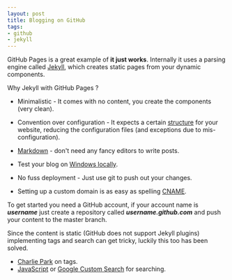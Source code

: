 ```yaml
---
layout: post
title: Blogging on GitHub
tags:
- github
- jekyll
---
```


GitHub Pages is a great example of **it just works**. Internally it uses a parsing engine called [Jekyll](http://jekyllrb.com/), which creates static pages from your dynamic components.<br/>

Why Jekyll with GitHub Pages ?

- Minimalistic - It comes with no content, you create the components (very clean).

- Convention over configuration - It expects a certain [structure](https://github.com/mojombo/jekyll/wiki/Usage) for your website, reducing the configuration files (and exceptions due to mis-configuration).

- [Markdown](http://daringfireball.net/projects/markdown/) - don't need any fancy editors to write posts.

- Test your blog on [Windows locally](http://blog.ntotten.com/2012/03/02/github-pages-with-jekyll-local-development-on-windows/).

- No fuss deployment - Just use git to push out your changes.

- Setting up a custom domain is as easy as spelling [CNAME](https://help.github.com/articles/setting-up-a-custom-domain-with-pages).



To get started you need a GitHub account, if your account name is ***username*** just create a repository called ***username.github.com*** and push your content to the master branch.<br/>

Since the content is static (GitHub does not support Jekyll plugins) implementing tags and search can get tricky, luckily this too has been solved.

- [Charlie Park](http://charliepark.org/jekyll-with-plugins/) on tags.
- [JavaScript](http://developmentseed.org/blog/2011/09/09/jekyll-github-pages/) or [Google Custom Search](http://www.google.com/cse/) for searching.

